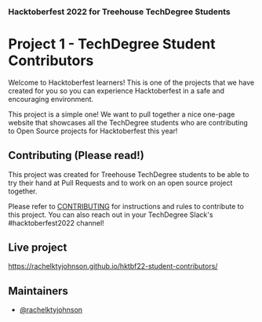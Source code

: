 ### Hacktoberfest 2022 for Treehouse TechDegree Students
# Project 1 - TechDegree Student Contributors

Welcome to Hacktoberfest learners! This is one of the projects that we have created for you so you can experience Hacktoberfest in a safe and encouraging environment.

This project is a simple one! We want to pull together a nice one-page website that showcases all the TechDegree students who are contributing to Open Source projects for Hacktoberfest this year!


## Contributing (Please read!)

This project was created for Treehouse TechDegree students to be able to try their hand at Pull Requests and to work on an open source project together.

Please refer to [CONTRIBUTING](CONTRIBUTING.md) for instructions and rules to contribute to this project. You can also reach out in your TechDegree Slack's #hacktoberfest2022 channel!


## Live project

https://rachelktyjohnson.github.io/hktbf22-student-contributors/


## Maintainers

- [@rachelktyjohnson](https://www.github.com/rachelktyjohnson)


